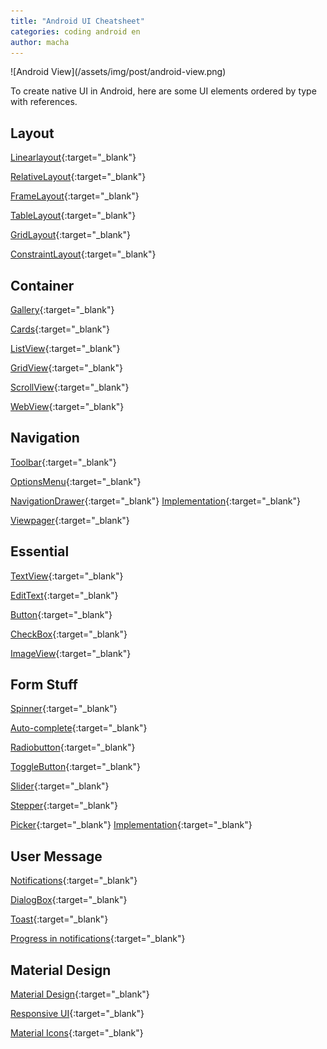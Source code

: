 ```yaml
---
title: "Android UI Cheatsheet"
categories: coding android en
author: macha
---
```


<div class="text-center lead" markdown="1">
  ![Android View](/assets/img/post/android-view.png)
</div>

To create native UI in Android, here are some UI elements ordered by type with references.

## <i class="fa fa-th" aria-hidden="true"></i> Layout
<i class="fa fa-list" aria-hiden="true"></i> [Linearlayout](https://developer.android.com/guide/topics/ui/layout/linear.html){:target="_blank"}

<i class="fa fa-th-large" aria-hidden="true"></i> [RelativeLayout](https://developer.android.com/guide/topics/ui/layout/relative.html){:target="_blank"}

<i class="fa fa-square-o" aria-hidden="true"></i> [FrameLayout](https://developer.android.com/reference/android/widget/FrameLayout.html){:target="_blank"}

<i class="fa fa-table" aria-hidden="true"></i> [TableLayout](https://developer.android.com/guide/topics/ui/layout/grid.html){:target="_blank"}

<i class="fa fa-th" aria-hidden="true"></i> [GridLayout](https://android-developers.googleblog.com/2011/11/new-layout-widgets-space-and-gridlayout.html){:target="_blank"}

<i class="fa fa-vcard-o" aria-hidden="true"></i> [ConstraintLayout](https://developer.android.com/training/constraint-layout/index.html){:target="_blank"}

## <i class="fa fa-th-large" aria-hidden="true"></i> Container
<i class="fa fa-files-o" aria-hidden="true"></i> [Gallery](https://developer.android.com/reference/android/widget/Gallery.html){:target="_blank"}

<i class="fa fa-th-large" aria-hidden="true"></i> [Cards](https://developer.android.com/training/material/lists-cards.html){:target="_blank"}

<i class="fa fa-list-ul" aria-hidden="true"></i> [ListView](https://developer.android.com/guide/topics/ui/layout/listview.html){:target="_blank"}

<i class="fa fa-th" aria-hidden="true"></i> [GridView](https://developer.android.com/guide/topics/ui/layout/gridview.html){:target="_blank"}

<i class="fa fa-arrows-v" aria-hidden="true"></i> [ScrollView](https://developer.android.com/reference/android/widget/ScrollView.html){:target="_blank"}

<i class="fa fa-globe" aria-hidden="true"></i> [WebView](https://developer.android.com/guide/webapps/webview.html){:target="_blank"}

## <i class="fa fa-bars" aria-hidden="true"></i> Navigation
<i class="fa fa-cog" aria-hidden="true"></i> [Toolbar](https://developer.android.com/training/appbar/setting-up.html){:target="_blank"}

<i class="fa fa-ellipsis-v" aria-hidden="true"></i> [OptionsMenu](https://developer.android.com/guide/topics/ui/menus.html){:target="_blank"}

<i class="fa fa-bars" aria-hidden="true"></i> [NavigationDrawer](https://developer.android.com/design/patterns/navigation-drawer.html){:target="_blank"} <i class="fa fa-code" aria-hidden="true"></i> [Implementation](https://developer.android.com/training/implementing-navigation/nav-drawer.html){:target="_blank"}

<i class="fa fa-arrows-h" aria-hidden="true"></i> [Viewpager](https://developer.android.com/training/implementing-navigation/lateral.html){:target="_blank"}

## <i class="fa fa-text-width" aria-hidden="true"></i> Essential
<i class="fa fa-text-width" aria-hidden="true"></i> [TextView](https://developer.android.com/reference/android/widget/TextView.html){:target="_blank"}

<i class="fa fa-i-cursor" aria-hidden="true"></i> [EditText](https://developer.android.com/guide/topics/ui/controls/text.html){:target="_blank"}

<i class="fa fa-square" aria-hidden="true"></i> [Button](https://developer.android.com/guide/topics/ui/controls/button.html){:target="_blank"}

<i class="fa fa-check-square-o" aria-hidden="true"></i> [CheckBox](https://developer.android.com/guide/topics/ui/controls/checkbox.html){:target="_blank"}

<i class="fa fa-picture-o" aria-hidden="true"></i> [ImageView](https://developer.android.com/training/displaying-bitmaps/display-bitmap.html){:target="_blank"}

## <i class="fa fa-toggle-on" aria-hidden="true"></i> Form Stuff
<i class="fa fa-chevron-down" aria-hidden="true"></i> [Spinner]( https://developer.android.com/guide/topics/ui/controls/spinner.html){:target="_blank"}

<i class="fa fa-terminal" aria-hidden="true"></i> [Auto-complete](https://developer.android.com/reference/android/widget/AutoCompleteTextView.html){:target="_blank"}

<i class="fa fa-dot-circle-o" aria-hidden="true"></i> <i class="fa fa-circle-o" aria-hidden="true"></i> [Radiobutton](https://developer.android.com/guide/topics/ui/controls/radiobutton.html){:target="_blank"}

<i class="fa fa-toggle-on" aria-hidden="true"></i> [ToggleButton](https://developer.android.com/guide/topics/ui/controls/togglebutton.html){:target="_blank"}

<i class="fa fa-sliders" aria-hidden="true"></i> [Slider](http://developer.android.com/design/building-blocks/seek-bars.html){:target="_blank"}

<i class="fa fa-list-ol" aria-hidden="true"></i> [Stepper](https://material.google.com/components/steppers.html){:target="_blank"}

<i class="fa fa-calendar-o" aria-hidden="true"></i> [Picker](http://developer.android.com/design/building-blocks/pickers.html){:target="_blank"} <i class="fa fa-code" aria-hidden="true"></i> [Implementation](https://developer.android.com/guide/topics/ui/controls/pickers.html){:target="_blank"}

## <i class="fa fa-exclamation-triangle" aria-hidden="true"></i> User Message
<i class="fa fa-exclamation-triangle" aria-hidden="true"></i> [Notifications](https://developer.android.com/guide/topics/ui/notifiers/notifications.html){:target="_blank"}

<i class="fa fa-exclamation-circle" aria-hidden="true"></i> [DialogBox](https://developer.android.com/guide/topics/ui/dialogs.html){:target="_blank"}

<i class="fa fa-exclamation-circle" aria-hidden="true"></i> [Toast](https://developer.android.com/guide/topics/ui/notifiers/toasts.html){:target="_blank"}

<i class="fa fa-refresh" aria-hidden="true"></i> [Progress in notifications](https://developer.android.com/training/notify-user/display-progress.html){:target="_blank"}

## <i class="fa fa-paint-brush" aria-hidden="true"></i> Material Design
<i class="fa fa-laptop" aria-hidden="true"></i> [Material Design](https://developer.android.com/design/index.html){:target="_blank"}

<i class="fa fa-tablet" aria-hidden="true"> </i> [Responsive UI](https://material.google.com/layout/responsive-ui.html){:target="_blank"}

<i class="fa fa-paint-brush" aria-hidden="true"></i> [Material Icons](https://design.google.com/icons/index.html){:target="_blank"}
